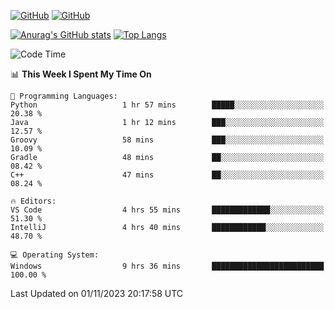 [![GitHub](https://img.shields.io/github/followers/sharpxk?style=social)](https://github.com/sharpxk) [![GitHub](https://img.shields.io/github/stars/sharpxk?style=social)](https://github.com/sharpxk)

[![Anurag's GitHub stats](https://github-readme-stats-git-masterrstaa-rickstaa.vercel.app/api?username=sharpxk&hide=contribs,prs,issues&show_icons=true&theme=tokyonight)](https://github.com/anuraghazra/github-readme-stats)
[![Top Langs](https://github-readme-stats-git-masterrstaa-rickstaa.vercel.app/api/top-langs/?username=sharpxk&layout=compact&theme=tokyonight)](https://github.com/anuraghazra/github-readme-stats)

<!--START_SECTION:waka-->
![Code Time](http://img.shields.io/badge/Code%20Time-344%20hrs%209%20mins-blue)

📊 **This Week I Spent My Time On** 

```text
💬 Programming Languages: 
Python                   1 hr 57 mins        █████░░░░░░░░░░░░░░░░░░░░   20.38 % 
Java                     1 hr 12 mins        ███░░░░░░░░░░░░░░░░░░░░░░   12.57 % 
Groovy                   58 mins             ███░░░░░░░░░░░░░░░░░░░░░░   10.09 % 
Gradle                   48 mins             ██░░░░░░░░░░░░░░░░░░░░░░░   08.42 % 
C++                      47 mins             ██░░░░░░░░░░░░░░░░░░░░░░░   08.24 % 

🔥 Editors: 
VS Code                  4 hrs 55 mins       █████████████░░░░░░░░░░░░   51.30 % 
IntelliJ                 4 hrs 40 mins       ████████████░░░░░░░░░░░░░   48.70 % 

💻 Operating System: 
Windows                  9 hrs 36 mins       █████████████████████████   100.00 % 
```


 Last Updated on 01/11/2023 20:17:58 UTC
<!--END_SECTION:waka-->
